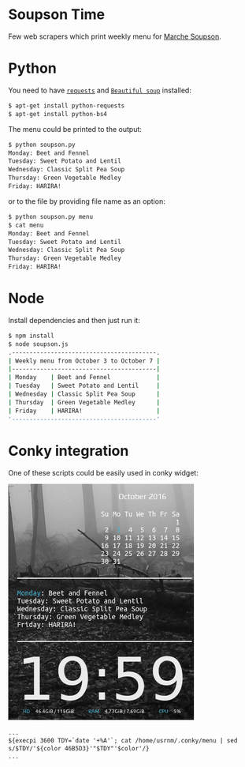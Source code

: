 # Soupson Time

Few web scrapers which print weekly menu for [Marche Soupson](http://www.soupson.ca/?lang=en).

# Python

You need to have [`requests`](http://docs.python-requests.org/en/master/) and [`Beautiful soup`](https://www.crummy.com/software/BeautifulSoup/bs4/doc/) installed:

```sh
$ apt-get install python-requests
$ apt-get install python-bs4
```

The menu could be printed to the output:

```sh
$ python soupson.py
Monday: Beet and Fennel
Tuesday: Sweet Potato and Lentil
Wednesday: Classic Split Pea Soup
Thursday: Green Vegetable Medley
Friday: HARIRA!
```

or to the file by providing file name as an option:

```bash
$ python soupson.py menu
$ cat menu
Monday: Beet and Fennel
Tuesday: Sweet Potato and Lentil
Wednesday: Classic Split Pea Soup
Thursday: Green Vegetable Medley
Friday: HARIRA!
```

# Node

Install dependencies and then just run it:

```bash
$ npm install
$ node soupson.js
.-----------------------------------------.
| Weekly menu from October 3 to October 7 |
|-----------------------------------------|
| Monday    | Beet and Fennel             |
| Tuesday   | Sweet Potato and Lentil     |
| Wednesday | Classic Split Pea Soup      |
| Thursday  | Green Vegetable Medley      |
| Friday    | HARIRA!                     |
'-----------------------------------------'
```
# Conky integration

One of these scripts could be easily used in conky widget:

![screenshot.png](screenshot.png)

```
...
${execpi 3600 TDY=`date '+%A'`; cat /home/usrnm/.conky/menu | sed s/$TDY/'${color 46B5D3}'"$TDY"'$color'/}
...
```

